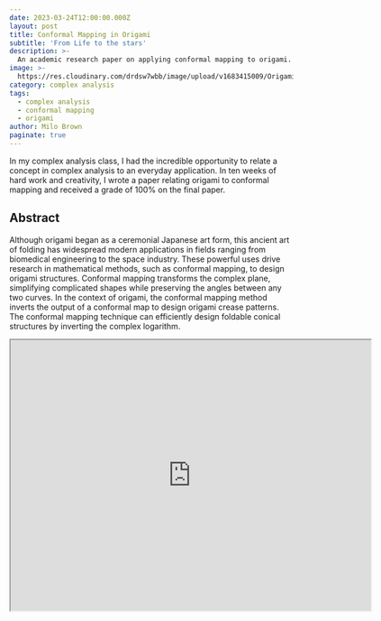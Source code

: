 ```yaml
---
date: 2023-03-24T12:00:00.000Z
layout: post
title: Conformal Mapping in Origami
subtitle: 'From Life to the stars'
description: >-
  An academic research paper on applying conformal mapping to origami.
image: >-
  https://res.cloudinary.com/drdsw7wbb/image/upload/v1683415009/Origami_Crane_jfvgfp.jpg
category: complex analysis
tags:
  - complex analysis
  - conformal mapping
  - origami
author: Milo Brown
paginate: true
---
```

In my complex analysis class, I had the incredible opportunity to relate a concept in complex analysis to an everyday application. In ten weeks of hard work and creativity, I wrote a paper relating origami to conformal mapping and received a grade of 100% on the final paper.

## Abstract

Although origami began as a ceremonial Japanese art form, this ancient art of folding has widespread modern applications in fields ranging from biomedical engineering to the space industry. These powerful uses drive research in mathematical methods, such as conformal mapping, to design origami structures. Conformal mapping transforms the complex plane, simplifying complicated shapes while preserving the angles between any two curves. In the context of origami, the conformal mapping method inverts the output of a conformal map to design origami crease patterns. The conformal mapping technique can efficiently design foldable conical structures by inverting the complex logarithm.

<iframe src="https://drive.google.com/file/d/19N0icKJQU7pAEw8HOOuwsvJwHfg8Co9t/preview" width="640" height="480" allow="autoplay"></iframe>
